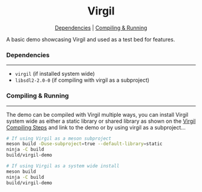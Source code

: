 <h1 align="center">Virgil</h1>

<p align="center">
    <a href="#dependencies">Dependencies</a> |
    <a href="#compiling--running">Compiling & Running</a>
</p>

A basic demo showcasing Virgil and used as a test bed for features.

### Dependencies

---

- `virgil` (if installed system wide)
- `libsdl2-2.0-0` (if compiling with virgil as a subproject)

### Compiling & Running

---

The demo can be compiled with Virgil multiple ways, you can install Virgil system wide as either a static library or shared library as shown on the [Virgil Compiling Steps](https://www.github.com/lxmcf/virgil#compiling) and link to the demo or by using virgil as a subproject...

```bash
# If using Virgil as a meson subproject
meson build -Duse-subproject=true --default-library=static
ninja -C build
build/virgil-demo

# If using Virgil as a system wide install
meson build
ninja -C build
build/virgil-demo
```

